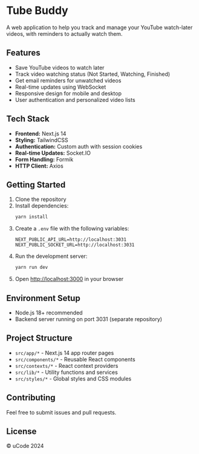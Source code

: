 # Tube Buddy

A web application to help you track and manage your YouTube watch-later videos, with reminders to actually watch them.

## Features

- Save YouTube videos to watch later
- Track video watching status (Not Started, Watching, Finished)
- Get email reminders for unwatched videos
- Real-time updates using WebSocket
- Responsive design for mobile and desktop
- User authentication and personalized video lists

## Tech Stack

- **Frontend:** Next.js 14
- **Styling:** TailwindCSS
- **Authentication:** Custom auth with session cookies
- **Real-time Updates:** Socket.IO
- **Form Handling:** Formik
- **HTTP Client:** Axios

## Getting Started

1. Clone the repository
2. Install dependencies:
   ```bash
   yarn install
   ```
3. Create a `.env` file with the following variables:
   ```env
   NEXT_PUBLIC_API_URL=http://localhost:3031
   NEXT_PUBLIC_SOCKET_URL=http://localhost:3031
   ```
4. Run the development server:
   ```bash
   yarn run dev
   ```
5. Open [http://localhost:3000](http://localhost:3000) in your browser

## Environment Setup

- Node.js 18+ recommended
- Backend server running on port 3031 (separate repository)

## Project Structure

- `src/app/*` - Next.js 14 app router pages
- `src/components/*` - Reusable React components
- `src/contexts/*` - React context providers
- `src/lib/*` - Utility functions and services
- `src/styles/*` - Global styles and CSS modules

## Contributing

Feel free to submit issues and pull requests.

## License

© uCode 2024
